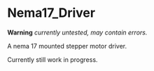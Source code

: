 Nema17_Driver
==================

**Warning** _currently untested, may contain errors._

A nema 17 mounted stepper motor driver.

Currently still work in progress.

